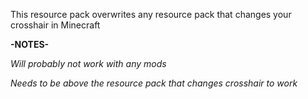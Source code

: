 This resource pack overwrites any resource pack that changes your crosshair in Minecraft





**-NOTES-**
  
  *Will probably not work with any mods*
  
  *Needs to be above the resource pack that changes crosshair to work*

